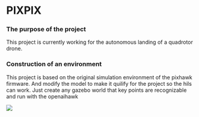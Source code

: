 # PIXPIX
### The purpose of the project ###
This project is currently working for the autonomous landing of a quadrotor drone.

### Construction of an environment ###
This project is based on the original simulation environment of the pixhawk firmware.
And modify the model to make it quilify for the project so the hils can work.
Just create any gazebo world that key points are recognizable and run with the openaihawk

![](Missile-Research/replica_FDC.png)
